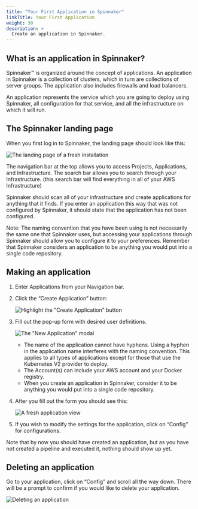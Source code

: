 ```yaml
---
title: "Your First Application in Spinnaker"
linkTitle: Your First Application
weight: 30
description: >
  Create an application in Spinnaker.
---
```


## What is an application in Spinnaker?

Spinnaker™ is organized around the concept of applications. An application in Spinnaker is a collection of clusters, which in turn are collections of server groups. The application also includes firewalls and load balancers.

An application represents the service which you are going to deploy using Spinnaker, all configuration for that service, and all the infrastructure on which it will run.

## The Spinnaker landing page

When you first log in to Spinnaker, the landing page should look like this:

![The landing page of a fresh installation](/images/overview/your-first-application/default-view-top.png)

The navigation bar at the top allows you to access Projects, Applications, and
Infrastructure. The search bar allows you to search through your Infrastructure.
(this search bar will find everything in all of your AWS Infrastructure)

Spinnaker should scan all of your infrastructure and create applications for
anything that it finds. If you enter an application this way that was not
configured by Spinnaker, it should state that the application has not been
configured.

Note: The naming convention that you have been using is not necessarily the same one that Spinnaker uses, but accessing your applications through Spinnaker should allow you to configure it to your preferences.
Remember that Spinnaker considers an application to be anything you would put into a single code repository.


## Making an application

1. Enter Applications from your Navigation bar.

1. Click the “Create Application” button:

   ![Highlight the "Create Application" button](/images/overview/your-first-application/create-application.png)

1. Fill out the pop-up form with desired user definitions.

   ![The "New Application" modal](/images/overview/your-first-application/new-application-modal.png)

   -  The name of the application cannot have hyphens. Using a hyphen in the application name interferes with the naming convention. This applies to all types of applications except for those that use the Kubernetes V2 provider to deploy.
   - The Account(s) can include your AWS account and your Docker registry.
   - When you create an application in Spinnaker, consider it to be anything you would put into a single code repository.

1. After you fill out the form you should see this:

   ![A fresh application view](/images/overview/your-first-application/new-application.png)

1. If you wish to modify the settings for the application, click on “Config” for configurations.

Note that by now you should have created an application, but as you have not created a pipeline and executed it, nothing should show up yet.


## Deleting an application

Go to your application, click on “Config” and scroll all the way down. There will be a prompt to confirm if you would like to delete your application.

![Deleting an application](/images/overview/your-first-application/delete-application.png)
